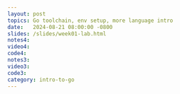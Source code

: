 ```yaml
---
layout: post
topics: Go toolchain, env setup, more language intro
date:   2024-08-21 08:00:00 -0800
slides: /slides/week01-lab.html
notes4: 
video4: 
code4: 
notes3:
video3: 
code3: 
category: intro-to-go
---
```

